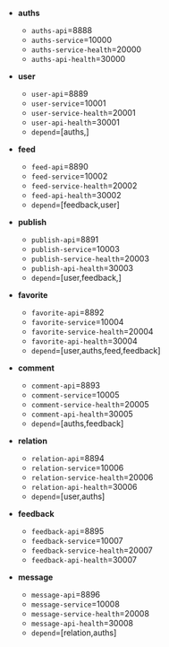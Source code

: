 - **auths**
  - `auths-api`=8888
  - `auths-service`=10000
  - `auths-service-health`=20000
  - `auths-api-health`=30000

- **user**
  - `user-api`=8889
  - `user-service`=10001
  - `user-service-health`=20001
  - `user-api-health`=30001
  - `depend`=[auths,]

- **feed**
  - `feed-api`=8890
  - `feed-service`=10002
  - `feed-service-health`=20002
  - `feed-api-health`=30002
  - `depend`=[feedback,user]

- **publish**
  - `publish-api`=8891
  - `publish-service`=10003
  - `publish-service-health`=20003
  - `publish-api-health`=30003
  - `depend`=[user,feedback,]

- **favorite**
  - `favorite-api`=8892
  - `favorite-service`=10004
  - `favorite-service-health`=20004
  - `favorite-api-health`=30004
  - `depend`=[user,auths,feed,feedback]

- **comment**
  - `comment-api`=8893
  - `comment-service`=10005
  - `comment-service-health`=20005
  - `comment-api-health`=30005
  - `depend`=[auths,feedback]

- **relation**
  - `relation-api`=8894
  - `relation-service`=10006
  - `relation-service-health`=20006
  - `relation-api-health`=30006
  - `depend`=[user,auths]

- **feedback**
  - `feedback-api`=8895
  - `feedback-service`=10007
  - `feedback-service-health`=20007
  - `feedback-api-health`=30007

- **message**
  - `message-api`=8896
  - `message-service`=10008
  - `message-service-health`=20008
  - `message-api-health`=30008
  - `depend`=[relation,auths]

